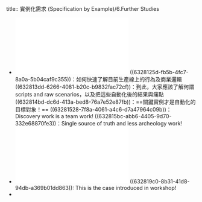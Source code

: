 title:: 實例化需求 (Specification by Example)/6.Further Studies

- ![specificationbyexamplealovestory.pdf](../assets/specificationbyexamplealovestory_1663570326938_0.pdf)
  ((6328125d-fb5b-4fc7-8a0a-5b04caf9c355))：如何快速了解目前生產線上的行為及商業邏輯
  ((632813dd-6266-4081-b20c-b9832fac72cf))：到此，大家應該了解何謂 scripts and raw scenarios，以及把這些自動化後的結果與痛點
  ((632814bd-dc6d-413a-bed8-76a7e52e87fb))：==關鍵實例才是自動化的目標對象！==
  ((63281528-7f8a-4061-a4c6-d7a47964c09b))：Discovery work is a team work!
  ((632815bc-abb6-4405-9d70-332e68870fe3))：Single source of truth and less archeology work!
- ![SbE-samples.pdf](../assets/SbE-samples_1663572330429_0.pdf)
  ((632819c0-8b31-41d8-94db-a369b01dd863)): This is the case introduced in workshop!
-